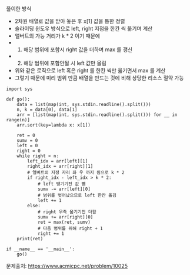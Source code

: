 풀이한 방식 
- 2차원 배열로 값을 받아 놓은 후 x[1] 값을 통한 정렬 
- 슬라이딩 윈도우 방식으로 left, right 지점을 한칸 씩 옮기며 계산
- 앨버트의 가능 거리가 k * 2 이기 때문에 
- 1. 해당 범위에 포함시 right 값을 더하며 max 를 갱신 
- 2. 해당 범위에 포함안될 시 left 값만 올림
- 위와 같은 로직으로 left 혹은 right 를 한칸 씩만 옮기면서 max 를 계산
- 그렇기 때문에 미리 범위 만큼 배열을 만드는 것에 비해 상당한 리소스 절약 가능
```python3
import sys

def go():
    data = list(map(int, sys.stdin.readline().split()))
    n, k = data[0], data[1]
    arr = [list(map(int, sys.stdin.readline().split())) for __ in range(n)]
    arr.sort(key=lambda x: x[1])

    ret = 0
    sumv = 0
    left = 0
    right = 0
    while right < n:
        left_idx = arr[left][1]
        right_idx = arr[right][1]
        # 앨버트의 지정 자리 좌 우 까지 됨으로 k * 2
        if right_idx - left_idx > k * 2:
            # left 땡기기전 값 뺌
            sumv -= arr[left][0]
            # 범위를 벗어났으므로 left 한칸 옮김
            left += 1
        else:
            # right 우측 옮기기전 더함
            sumv += arr[right][0]
            ret = max(ret, sumv)
            # 다음 범위를 위해 right + 1
            right += 1
    print(ret)

if __name__ == '__main__':
    go()
```

문제출처: https://www.acmicpc.net/problem/10025
